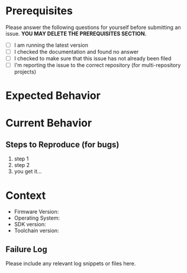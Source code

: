 # Prerequisites

Please answer the following questions for yourself before submitting an issue. **YOU MAY DELETE THE PREREQUISITES SECTION.**

- [ ] I am running the latest version
- [ ] I checked the documentation and found no answer
- [ ] I checked to make sure that this issue has not already been filed
- [ ] I'm reporting the issue to the correct repository (for multi-repository projects)

# Expected Behavior

# Current Behavior

## Steps to Reproduce (for bugs)

1. step 1
2. step 2
3. you get it...

# Context

* Firmware Version:
* Operating System:
* SDK version:
* Toolchain version:

## Failure Log

Please include any relevant log snippets or files here.
